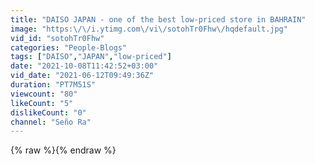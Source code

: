 ```yaml
---
title: "DAISO JAPAN - one of the best low-priced store in BAHRAIN"
image: "https:\/\/i.ytimg.com\/vi\/sotohTr0Fhw\/hqdefault.jpg"
vid_id: "sotohTr0Fhw"
categories: "People-Blogs"
tags: ["DAISO","JAPAN","low-priced"]
date: "2021-10-08T11:42:52+03:00"
vid_date: "2021-06-12T09:49:36Z"
duration: "PT7M51S"
viewcount: "80"
likeCount: "5"
dislikeCount: "0"
channel: "Seño Ra"
---
```

{% raw %}{% endraw %}
